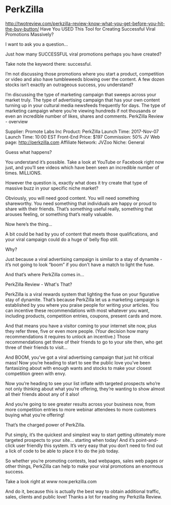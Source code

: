 # PerkZilla
http://twotreview.com/perkzilla-review-know-what-you-get-before-you-hit-the-buy-button/
Have You USED This Tool for Creating Successful Viral Promotions Massively?

I want to ask you a question…

Just how many SUCCESSFUL viral promotions perhaps you have created?

Take note the keyword there: successful.

I’m not discussing those promotions where you start a product, competition or video and also have tumbleweeds blowing over the content. A few dozen stocks isn’t exactly an outrageous success, you understand?

I’m discussing the type of marketing campaign that sweeps across your market truly. The type of advertising campaign that has your own content turning up in your cultural media newsfeeds frequently for days. The type of marketing campaign where you’re viewing hundreds if not thousands or even an incredible number of likes, shares and comments.
PerkZilla Review - overview

Supplier: Promote Labs Inc
Product: PerkZilla
Launch Time: 2017-Nov-07
Launch Time: 10:00 EST
Front-End Price: $197
Commission: 50%
JV Web page: http://perkzilla.com
Affiliate Network: JVZoo 
Niche: General 

Guess what happens?

You understand it’s possible. Take a look at YouTube or Facebook right now just, and you’ll see videos which have been seen an incredible number of times. MILLIONS.

However the question is, exactly what does it try create that type of massive buzz in your specific niche market?

Obviously, you will need good content. You will need something shareworthy. You need something that individuals are happy or proud to share with their friends. That’s something useful really, something that arouses feeling, or something that’s really valuable.

Now here’s the thing…

A bit could be had by you of content that meets those qualifications, and your viral campaign could do a huge ol’ belly flop still.

Why?

Just because a viral advertising campaign is similar to a stay of dynamite - it’s not going to look “boom” if you don't have a match to light the fuse.

And that’s where PerkZilla comes in…

PerkZilla Review - What's That?

PerkZilla is a viral rewards system that lighting the fuse on your figurative stay of dynamite. That’s because PerkZilla let us a marketing campaign is established by you where you praise people for writing your articles. You can incentive these recommendations with most whatever you want, including products, competition entries, coupons, present cards and more.

And that means you have a visitor coming to your internet site now, plus they refer three, five or even more people. (Your decision how many recommendations it requires to unlock an incentive.) Those recommendations get three of their friends to go to your site then, who get three of their friends to visit…

And BOOM, you’ve got a viral advertising campaign that just hit critical mass! Now you’re heading to start to see the public love you’ve been fantasizing about with enough wants and stocks to make your closest competition green with envy.

Now you’re heading to see your list inflate with targeted prospects who’re not only thinking about what you’re offering, they’re wanting to show almost all their friends about any of it also!

And you’re going to see greater results across your business now, from more competition entries to more webinar attendees to more customers buying what you’re offering!

That’s the charged power of PerkZilla. 

Put simply, it’s the quickest and simplest way to start getting ultimately more targeted prospects to your site… starting when today! And it’s point-and-click user friendly this system. It’s very easy that you don’t need to find out a lick of code to be able to place it to do the job today.

So whether you’re promoting contests, lead webpages, sales web pages or other things, PerkZilla can help to make your viral promotions an enormous success.

Take a look right at www now.perkzilla.com

And do it, because this is actually the best way to obtain additional traffic, sales, clients and public love!
Thanks a lot for reading my Perkzilla Review.


